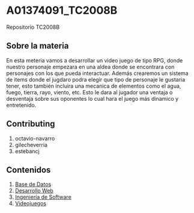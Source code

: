 # A01374091_TC2008B
Repositorio TC2008B

<!-- ABOUT THE PROJECT -->
## Sobre la materia

En esta meteria vamos a desarrollar un video juego de tipo RPG, donde nuestro personaje empezara en una aldea donde se encontrara con personajes con los que pueda interactuar. Además crearemos un sistema de items donde el jugdaro podra elegir que tipo de personaje le gustaria tener, esto también incluira una mecanica de elementos como el agua, fuego, tierra, rayo, viento, etc. Esto le dara al jugador una ventaja o desventaja sobre sus oponentes lo cual hara el juego más dinamico y entretenido.

<!-- CONTRIBUTING -->
## Contributing
<ol>
  <li>octavio-navarro</li>
  <li>gilecheverria</li>
  <li>estebancj</li>
</ol>

## Contenidos
<ol>
  <li><a href="https://github.com/JayPi-98/A01374091_TC2008B/blob/b654eec25306fed5b80d5fa1d3c639593a3fec5e/Base%20de%20datos">Base de Datos</a></li>
  <li><a href="https://github.com/JayPi-98/A01374091_TC2008B/blob/b654eec25306fed5b80d5fa1d3c639593a3fec5e/Desarrollo%20Web">Desarrollo Web</a></li>
  <li><a href="https://github.com/JayPi-98/A01374091_TC2008B/blob/b654eec25306fed5b80d5fa1d3c639593a3fec5e/Ingenier%C3%ADa%20de%20Software">Ingeniería de Software</a></li>
  <li><a href="https://github.com/JayPi-98/A01374091_TC2008B/blob/b654eec25306fed5b80d5fa1d3c639593a3fec5e/Videojuegos" >Videojuegos</a></li>
</ol>
